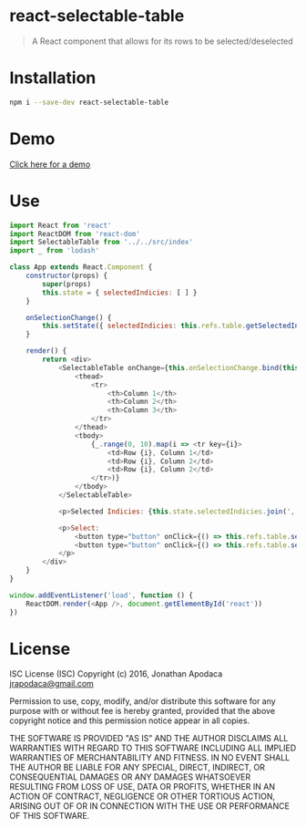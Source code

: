 # react-selectable-table

> A React component that allows for its rows to be selected/deselected

# Installation

```sh
npm i --save-dev react-selectable-table
```

# Demo

[Click here for a demo](https://rawgit.com/jrop/react-selectable-table/gh-pages/test/index.html)

# Use

```js
import React from 'react'
import ReactDOM from 'react-dom'
import SelectableTable from '../../src/index'
import _ from 'lodash'

class App extends React.Component {
	constructor(props) {
		super(props)
		this.state = { selectedIndicies: [ ] }
	}

	onSelectionChange() {
		this.setState({ selectedIndicies: this.refs.table.getSelectedIndices() })
	}

	render() {
		return <div>
			<SelectableTable onChange={this.onSelectionChange.bind(this)} ref="table">
				<thead>
					<tr>
						<th>Column 1</th>
						<th>Column 2</th>
						<th>Column 3</th>
					</tr>
				</thead>
				<tbody>
					{_.range(0, 10).map(i => <tr key={i}>
						<td>Row {i}, Column 1</td>
						<td>Row {i}, Column 2</td>
						<td>Row {i}, Column 2</td>
					</tr>)}
				</tbody>
			</SelectableTable>

			<p>Selected Indicies: {this.state.selectedIndicies.join(', ')}</p>

			<p>Select:
				<button type="button" onClick={() => this.refs.table.setSelectedIndicies(_.range(0, 10))}>All</button><span> / </span>
				<button type="button" onClick={() => this.refs.table.setSelectedIndicies()}>None</button>
			</p>
		</div>
	}
}

window.addEventListener('load', function () {
	ReactDOM.render(<App />, document.getElementById('react'))
})

```

# License

ISC License (ISC) Copyright (c) 2016, Jonathan Apodaca jrapodaca@gmail.com

Permission to use, copy, modify, and/or distribute this software for any purpose with or without fee is hereby granted, provided that the above copyright notice and this permission notice appear in all copies.

THE SOFTWARE IS PROVIDED "AS IS" AND THE AUTHOR DISCLAIMS ALL WARRANTIES WITH REGARD TO THIS SOFTWARE INCLUDING ALL IMPLIED WARRANTIES OF MERCHANTABILITY AND FITNESS. IN NO EVENT SHALL THE AUTHOR BE LIABLE FOR ANY SPECIAL, DIRECT, INDIRECT, OR CONSEQUENTIAL DAMAGES OR ANY DAMAGES WHATSOEVER RESULTING FROM LOSS OF USE, DATA OR PROFITS, WHETHER IN AN ACTION OF CONTRACT, NEGLIGENCE OR OTHER TORTIOUS ACTION, ARISING OUT OF OR IN CONNECTION WITH THE USE OR PERFORMANCE OF THIS SOFTWARE.
